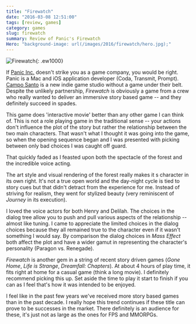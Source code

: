 ```yaml
---
title: "Firewatch"
date: "2016-03-08 12:51:00"
tags: [review, games]
category: games
slug: firewatch
summary: Review of Panic's Firewatch
Hero: "background-image: url(/images/2016/firewatch/hero.jpg);"
---
```


![Firewatch]({filename}/images/2016/firewatch/title.jpg){: .ew1000}

If [Panic Inc.](https://panic.com/) doesn't strike you as a game company, you
would be right. Panic is a Mac and iOS application developer (Coda, Transmit,
Prompt). [Campo Santo](http://www.camposanto.com/) is a new indie game studio
without a game under their belt. Despite the unlikely partnership, _Firewatch_
is obviously a game from a crew who really wanted to deliver an immersive story
based game -- and they definitely succeed in spades.

This game does 'interactive movie' better than any other game I can think of.
This is not a role playing game in the traditional sense -- your actions don't
influence the plot of the story but rather the relationship between the two main
characters. That wasn't what I thought it was going into the game, so when the
opening sequence began and I was presented with picking between only bad choices
I was caught off guard.

That quickly faded as I feasted upon both the spectacle of the forest and the
incredible voice acting.

The art style and visual rendering of the forest really makes it s character in
its own right. It's not a true open world and the day-night cycle is tied to
story cues but that didn't detract from the experience for me. Instead of
striving for realism, they went for stylized beauty (very reminiscent of
_Journey_ in its execution).

I loved the voice actors for both Henry and Delilah. The choices in the dialog
tree allow you to push and pull various aspects of the relationship -- almost
like tuning. I came to appreciate the limited choices in the dialog choices
because they all remained true to the character even if it wasn't something I
would say. By comparison the dialog choices in _Mass Effect_ both affect the
plot and have a wider gamut in representing the character's personality (Paragon
vs. Renegade).

_Firewatch_ is another gem in a string of recent story driven games (_Gone
Home_, _Life is Strange_, _Dreamfall: Chapters_). At about 4 hours of play time,
it fits right at home for a casual game (think a long movie). I definitely
recommend picking this up. Set aside the time to play it start to finish if you
can as I feel that's how it was intended to be enjoyed.

I feel like in the past few years we've received more story based games than in
the past decade. I really hope this trend continues if these title can prove to
be successes in the market. There definitely is an audience for these, it's just
not as large as the ones for FPS and MMORPGs.
